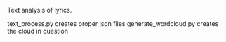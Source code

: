 Text analysis of lyrics.

text_process.py creates proper json files
generate_wordcloud.py creates the cloud in question
